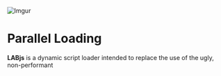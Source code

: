 ![Imgur](http://i.imgur.com/cslTyLo.png)
# Parallel Loading
**LABjs** is a dynamic script loader intended to replace the use of the ugly, non-performant <script> tag with a flexible and performance-optimized alternative API.

The defining characteristic of LABjs is the ability to load all JavaScript files in parallel, as fast as the browser will allow, but giving you the option to ensure proper execution order if you have dependencies between files.
